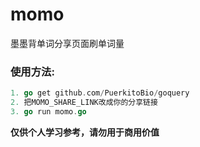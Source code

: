 # momo
墨墨背单词分享页面刷单词量

### 使用方法:

```go
1. go get github.com/PuerkitoBio/goquery
2. 把MOMO_SHARE_LINK改成你的分享链接
3. go run momo.go
```



**仅供个人学习参考，请勿用于商用价值**